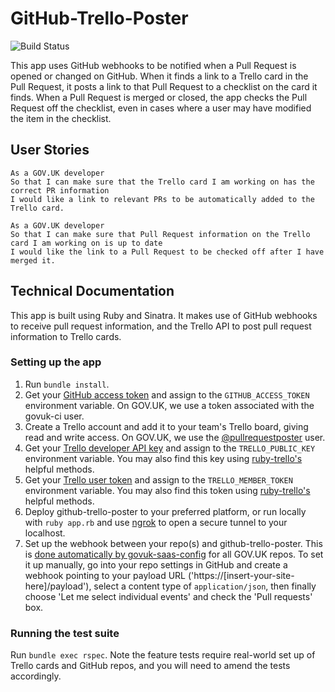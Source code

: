 # GitHub-Trello-Poster
![Build Status](https://app.travis-ci.com/emmabeynon/github-trello-poster.svg?branch=master)

This app uses GitHub webhooks to be notified when a Pull Request is opened or changed on GitHub.  When it finds a link to a Trello card in the Pull Request, it posts a link to that Pull Request to a checklist on the card it finds.  When a Pull Request is merged or closed, the app checks the Pull Request off the checklist, even in cases where a user may have modified the item in the checklist.

## User Stories
```
As a GOV.UK developer
So that I can make sure that the Trello card I am working on has the correct PR information
I would like a link to relevant PRs to be automatically added to the Trello card.
```

```
As a GOV.UK developer
So that I can make sure that Pull Request information on the Trello card I am working on is up to date
I would like the link to a Pull Request to be checked off after I have merged it.
```

## Technical Documentation
This app is built using Ruby and Sinatra.  It makes use of GitHub webhooks to receive pull request information, and the Trello API to post pull request information to Trello cards.

### Setting up the app
1. Run `bundle install`.
1. Get your [GitHub access token](https://help.github.com/articles/creating-an-access-token-for-command-line-use/) and assign to the `GITHUB_ACCESS_TOKEN` environment variable. On GOV.UK, we use a token associated with the govuk-ci user.
1. Create a Trello account and add it to your team's Trello board, giving read and write access. On GOV.UK, we use the [@pullrequestposter](https://trello.com/u/pullrequestposter) user.
1. Get your [Trello developer API key](https://trello.com/app-key) and assign to the `TRELLO_PUBLIC_KEY` environment variable. You may also find this key using [ruby-trello's](https://github.com/jeremytregunna/ruby-trello) helpful methods.
1. Get your [Trello user token](https://developers.trello.com/authorize) and assign to the `TRELLO_MEMBER_TOKEN` environment variable. You may also find this token using [ruby-trello's](https://github.com/jeremytregunna/ruby-trello) helpful methods.
1. Deploy github-trello-poster to your preferred platform, or run locally with `ruby app.rb` and use [ngrok](https://ngrok.com/) to open a secure tunnel to your localhost.
1. Set up the webhook between your repo(s) and github-trello-poster. This is [done automatically by govuk-saas-config](https://github.com/alphagov/govuk-saas-config/blob/ac02bd03637f41e7274c739bcb650fcabca1121e/github/lib/configure_repo.rb#L57-L77) for all GOV.UK repos. To set it up manually, go into your repo settings in GitHub and create a webhook pointing to your payload URL ('https://[insert-your-site-here]/payload'), select a content type of `application/json`, then finally choose 'Let me select individual events' and check the 'Pull requests' box.

### Running the test suite
Run `bundle exec rspec`.
Note the feature tests require real-world set up of Trello cards and GitHub repos, and you will need to amend the tests accordingly.
